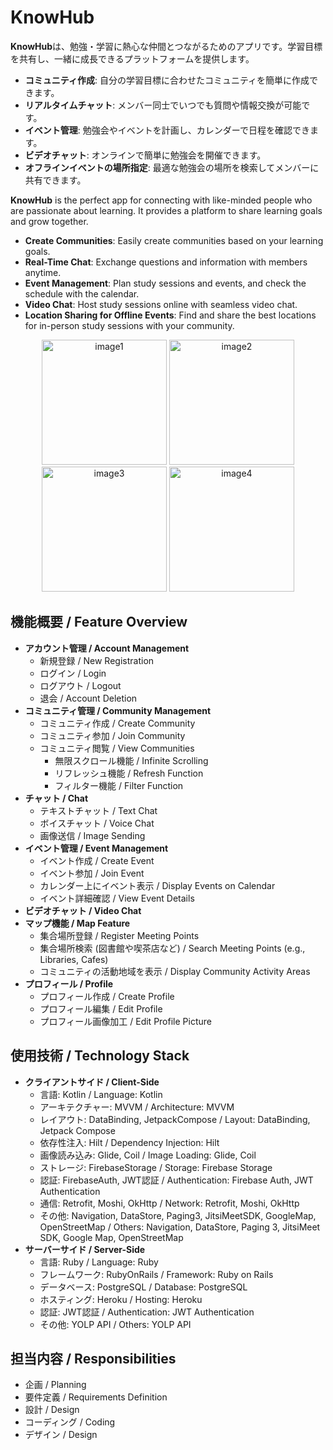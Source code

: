 # KnowHub

**KnowHub**は、勉強・学習に熱心な仲間とつながるためのアプリです。学習目標を共有し、一緒に成長できるプラットフォームを提供します。

- **コミュニティ作成**: 自分の学習目標に合わせたコミュニティを簡単に作成できます。
- **リアルタイムチャット**: メンバー同士でいつでも質問や情報交換が可能です。
- **イベント管理**: 勉強会やイベントを計画し、カレンダーで日程を確認できます。
- **ビデオチャット**: オンラインで簡単に勉強会を開催できます。
- **オフラインイベントの場所指定**: 最適な勉強会の場所を検索してメンバーに共有できます。

**KnowHub** is the perfect app for connecting with like-minded people who are passionate about learning. It provides a platform to share learning goals and grow together.

- **Create Communities**: Easily create communities based on your learning goals.
- **Real-Time Chat**: Exchange questions and information with members anytime.
- **Event Management**: Plan study sessions and events, and check the schedule with the calendar.
- **Video Chat**: Host study sessions online with seamless video chat.
- **Location Sharing for Offline Events**: Find and share the best locations for in-person study sessions with your community.

<p align="center">
  <img src="https://github.com/user-attachments/assets/51543aa6-6168-4581-b926-56c7ad59cd54" alt="image1" width="200"/>
  <img src="https://github.com/user-attachments/assets/b4bd3628-ce8c-4b31-863d-80109a72fc20" alt="image2" width="200"/>
  <img src="https://github.com/user-attachments/assets/f8f08969-734b-4a28-8b88-151c3a22115a" alt="image3" width="200"/>
  <img src="https://github.com/user-attachments/assets/51d43818-5c04-4755-8127-336fb34cc5d0" alt="image4" width="200"/>
</p>


## 機能概要 / Feature Overview

- **アカウント管理 / Account Management**
    - 新規登録 / New Registration
    - ログイン / Login
    - ログアウト / Logout
    - 退会 / Account Deletion
- **コミュニティ管理 / Community Management**
    - コミュニティ作成 / Create Community
    - コミュニティ参加 / Join Community
    - コミュニティ閲覧 / View Communities
        - 無限スクロール機能 / Infinite Scrolling
        - リフレッシュ機能 / Refresh Function
        - フィルター機能 / Filter Function
- **チャット / Chat**
    - テキストチャット / Text Chat
    - ボイスチャット / Voice Chat
    - 画像送信 / Image Sending
- **イベント管理 / Event Management**
    - イベント作成 / Create Event
    - イベント参加 / Join Event
    - カレンダー上にイベント表示 / Display Events on Calendar
    - イベント詳細確認 / View Event Details
- **ビデオチャット / Video Chat**
- **マップ機能 / Map Feature**
    - 集合場所登録 / Register Meeting Points
    - 集合場所検索 (図書館や喫茶店など) / Search Meeting Points (e.g., Libraries, Cafes)
    - コミュニティの活動地域を表示 / Display Community Activity Areas
- **プロフィール / Profile**
    - プロフィール作成 / Create Profile
    - プロフィール編集 / Edit Profile
    - プロフィール画像加工 / Edit Profile Picture

## 使用技術 / Technology Stack

- **クライアントサイド / Client-Side**
    - 言語: Kotlin / Language: Kotlin
    - アーキテクチャー: MVVM / Architecture: MVVM
    - レイアウト: DataBinding, JetpackCompose / Layout: DataBinding, Jetpack Compose
    - 依存性注入: Hilt / Dependency Injection: Hilt
    - 画像読み込み: Glide, Coil / Image Loading: Glide, Coil
    - ストレージ: FirebaseStorage / Storage: Firebase Storage
    - 認証: FirebaseAuth, JWT認証 / Authentication: Firebase Auth, JWT Authentication
    - 通信: Retrofit, Moshi, OkHttp / Network: Retrofit, Moshi, OkHttp
    - その他: Navigation, DataStore, Paging3, JitsiMeetSDK, GoogleMap, OpenStreetMap / Others: Navigation, DataStore, Paging 3, JitsiMeet SDK, Google Map, OpenStreetMap
- **サーバーサイド / Server-Side**
    - 言語: Ruby / Language: Ruby
    - フレームワーク: RubyOnRails / Framework: Ruby on Rails
    - データベース: PostgreSQL / Database: PostgreSQL
    - ホスティング: Heroku / Hosting: Heroku
    - 認証: JWT認証 / Authentication: JWT Authentication
    - その他: YOLP API / Others: YOLP API

## 担当内容 / Responsibilities

- 企画 / Planning
- 要件定義 / Requirements Definition
- 設計 / Design
- コーディング / Coding
- デザイン / Design
